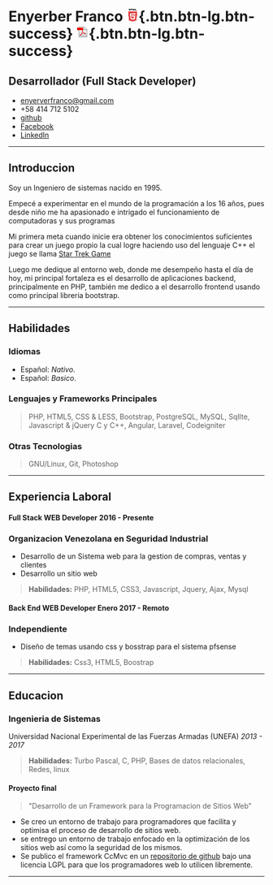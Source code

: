 
# Enyerber Franco                                                                 [![CcMvc](images/html.gif "CcMvc")](https://ever23.github.io/Curriculum/){.btn.btn-lg.btn-success} [![CcMvc](images/pdf.gif "CcMvc")](https://ever23.github.io/Curriculum/Curriculum%20Enyerber%20Franco.pdf){.btn.btn-lg.btn-success}
## Desarrollador (Full Stack Developer)

- [enyerverfranco@gmail.com](enyerverfranco@gmail.com "gmail") 
- +58 414 712 5102
- [github](https://github.com/ever23 "Github") 
- [Facebook](https://facebook.com/enyerber.franco "Facebook") 
- [LinkedIn](https://www.linkedin.com/in/enyerber-franco-quintero-a54b48126 "LinkedIn") 
---

## Introduccion
Soy un Ingeniero de sistemas nacido en 1995. 

Empecé a experimentar en el mundo de la programación a los 16 años, pues desde niño me ha apasionado e intrigado el funcionamiento de computadoras y sus programas

Mi primera meta cuando inicie era obtener los conocimientos suficientes para crear un juego propio la cual logre haciendo uso del lenguaje C++ el juego se llama [Star Trek Game](https://github.com/ever23/StarTrek-game "Star Trek Game") 

Luego me dedique  al entorno web, donde me desempeño hasta el día de hoy, mi principal fortaleza es el desarrollo de aplicaciones backend, principalmente en PHP, también me dedico a el desarrollo frontend usando como principal libreria bootstrap.


---

## Habilidades

### Idiomas
- Español: *Nativo*.
- Español: *Basico*.

### Lenguajes y Frameworks Principales
> PHP, HTML5, CSS & LESS, Bootstrap, PostgreSQL, MySQL, SqlIte, Javascript & jQuery
> C y C++, Angular, Laravel, Codeigniter


### Otras Tecnologias
> GNU/Linux, Git, Photoshop

---

## Experiencia Laboral

#### Full Stack WEB Developer               2016 - Presente
### Organizacion Venezolana en Seguridad Industrial

- Desarrollo de un Sistema web para la gestion de compras, ventas y clientes
- Desarrollo un sitio web

> **Habilidades:** PHP, HTML5, CSS3, Javascript, Jquery, Ajax, Mysql


#### Back End WEB Developer                 Enero 2017 - Remoto
### Independiente

- Diseño de temas usando css y bosstrap para el sistema pfsense

> **Habilidades:** Css3, HTML5, Boostrap


---

## Educacion

### Ingenieria de Sistemas

Universidad Nacional Experimental de las Fuerzas Armadas (UNEFA)
*2013 - 2017*

> **Habilidades:** Turbo Pascal, C, PHP, Bases de datos relacionales, Redes, linux



#### Proyecto final

> "Desarrollo de un Framework para la Programacion de Sitios Web"


* Se creo un entorno de trabajo para programadores que facilita y optimisa el proceso de desarrollo de sitios web.
* se entrego un entorno de trabajo enfocado en la optimización de los sitios web así como la seguridad de los mismos.
* Se publico el framework CcMvc en un [repositorio de github](https://github.com/ever23/CcMvc "CcMvc")  bajo una licencia LGPL para que los programadores web lo utilicen libremente.



---
